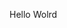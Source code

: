 Hello Wolrd

















































































































































































































































































































































































































































































































































































































































































































































































































































































































































































































































































































































































































































































































































































































































































































































































































































































































































































































































































































































































































































































































































































































































































































































































































































































































































































































































































































































































































































































































































































































































































































































































































































































































































































































































































































